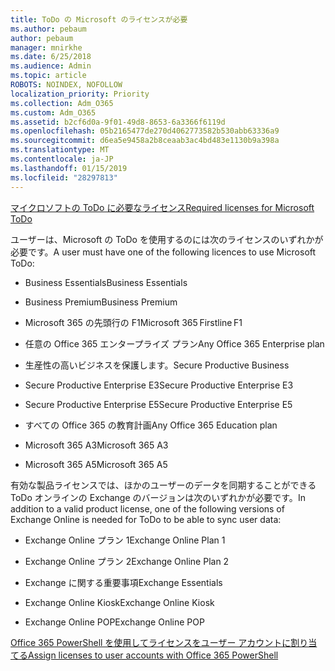 ```yaml
---
title: ToDo の Microsoft のライセンスが必要
ms.author: pebaum
author: pebaum
manager: mnirkhe
ms.date: 6/25/2018
ms.audience: Admin
ms.topic: article
ROBOTS: NOINDEX, NOFOLLOW
localization_priority: Priority
ms.collection: Adm_O365
ms.custom: Adm_O365
ms.assetid: b2cf6d0a-9f01-49d8-8653-6a3366f6119d
ms.openlocfilehash: 05b2165477de270d4062773582b530abb63336a9
ms.sourcegitcommit: d6ea5e9458a2b8ceaab3ac4bd483e1130b9a398a
ms.translationtype: MT
ms.contentlocale: ja-JP
ms.lasthandoff: 01/15/2019
ms.locfileid: "28297813"
---
```

[<span data-ttu-id="29916-102">マイクロソフトの ToDo に必要なライセンス</span><span class="sxs-lookup"><span data-stu-id="29916-102">Required licenses for Microsoft ToDo</span></span>](https://support.office.com/article/381e9d1b-c500-49b5-973e-890fd86528d7.aspx)
  
<span data-ttu-id="29916-103">ユーザーは、Microsoft の ToDo を使用するのには次のライセンスのいずれかが必要です。</span><span class="sxs-lookup"><span data-stu-id="29916-103">A user must have one of the following licences to use Microsoft ToDo:</span></span>
  
- <span data-ttu-id="29916-104">Business Essentials</span><span class="sxs-lookup"><span data-stu-id="29916-104">Business Essentials</span></span>
    
- <span data-ttu-id="29916-105">Business Premium</span><span class="sxs-lookup"><span data-stu-id="29916-105">Business Premium</span></span>
    
- <span data-ttu-id="29916-106">Microsoft 365 の先頭行の F1</span><span class="sxs-lookup"><span data-stu-id="29916-106">Microsoft 365 Firstline F1</span></span>
    
- <span data-ttu-id="29916-107">任意の Office 365 エンタープライズ プラン</span><span class="sxs-lookup"><span data-stu-id="29916-107">Any Office 365 Enterprise plan</span></span>
    
- <span data-ttu-id="29916-108">生産性の高いビジネスを保護します。</span><span class="sxs-lookup"><span data-stu-id="29916-108">Secure Productive Business</span></span>
    
- <span data-ttu-id="29916-109">Secure Productive Enterprise E3</span><span class="sxs-lookup"><span data-stu-id="29916-109">Secure Productive Enterprise E3</span></span>
    
- <span data-ttu-id="29916-110">Secure Productive Enterprise E5</span><span class="sxs-lookup"><span data-stu-id="29916-110">Secure Productive Enterprise E5</span></span>
    
- <span data-ttu-id="29916-111">すべての Office 365 の教育計画</span><span class="sxs-lookup"><span data-stu-id="29916-111">Any Office 365 Education plan</span></span>
    
- <span data-ttu-id="29916-112">Microsoft 365 A3</span><span class="sxs-lookup"><span data-stu-id="29916-112">Microsoft 365 A3</span></span>
    
- <span data-ttu-id="29916-113">Microsoft 365 A5</span><span class="sxs-lookup"><span data-stu-id="29916-113">Microsoft 365 A5</span></span>
    
<span data-ttu-id="29916-114">有効な製品ライセンスでは、ほかのユーザーのデータを同期することができる ToDo オンラインの Exchange のバージョンは次のいずれかが必要です。</span><span class="sxs-lookup"><span data-stu-id="29916-114">In addition to a valid product license, one of the following versions of Exchange Online is needed for ToDo to be able to sync user data:</span></span> 
  
- <span data-ttu-id="29916-115">Exchange Online プラン 1</span><span class="sxs-lookup"><span data-stu-id="29916-115">Exchange Online Plan 1</span></span>
    
- <span data-ttu-id="29916-116">Exchange Online プラン 2</span><span class="sxs-lookup"><span data-stu-id="29916-116">Exchange Online Plan 2</span></span>
    
- <span data-ttu-id="29916-117">Exchange に関する重要事項</span><span class="sxs-lookup"><span data-stu-id="29916-117">Exchange Essentials</span></span>
    
- <span data-ttu-id="29916-118">Exchange Online Kiosk</span><span class="sxs-lookup"><span data-stu-id="29916-118">Exchange Online Kiosk</span></span>
    
- <span data-ttu-id="29916-119">Exchange Online POP</span><span class="sxs-lookup"><span data-stu-id="29916-119">Exchange Online POP</span></span>
    
[<span data-ttu-id="29916-120">Office 365 PowerShell を使用してライセンスをユーザー アカウントに割り当てる</span><span class="sxs-lookup"><span data-stu-id="29916-120">Assign licenses to user accounts with Office 365 PowerShell</span></span>](https://docs.microsoft.com/en-us/office365/enterprise/powershell/assign-licenses-to-user-accounts-with-office-365-powershell )
  

